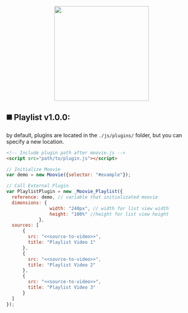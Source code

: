 <p align="center">
<img width="250" src="https://bmsvieira.github.io/moovie.js/demo-template/images/moovie_black.png">
</p>

◼️ Playlist v1.0.0:
-
by default, plugins are located in the `./js/plugins/` folder, but you can specify a new location.<br>

```html
<!-- Include plugin path after moovie.js -->
<script src="path/to/plugin.js"></script>
```
```javascript
// Initialize Moovie
var demo = new Moovie({selector: "#example"});

// Call External Plugin
var PlaylistPlugin = new _Moovie_Playlist({
  reference: demo, // variable that initializated moovie
  dimensions: {
                width: "240px", // width for list view width
                height: "100%" //height for list view height
            },
  sources: [
      {
        src: "<<source-to-video>>",
        title: "Playlist Video 1"
      },
      {
        src: "<<source-to-video>>",
        title: "Playlist Video 2"
      },
      {
        src: "<<source-to-video>>",
        title: "Playlist Video 3"
      }
  ]
});
```
